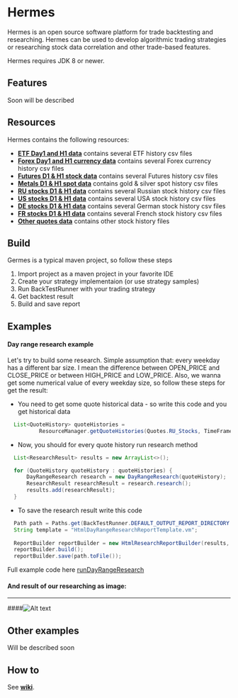 # Hermes

Hermes is an open source software platform for trade backtesting and researching. Hermes can be used to develop algorithmic trading strategies or researching stock data correlation and other trade-based features.

Hermes requires JDK 8 or newer.

Features
-
Soon will be described

Resources
-
Hermes contains the following resources:
  - [**ETF Day1 and H1 data**](germes-core/src/main/resources/quotes) contains several ETF history csv files
  - [**Forex Day1 and H1 currency data**](germes-core/src/main/resources/quotes) contains several Forex currency history csv files
  - [**Futures D1 & H1 stock data**](germes-core/src/main/resources/quotes) contains several Futures history csv files
  - [**Metals D1 & H1 spot data**](germes-core/src/main/resources/quotes) contains gold & silver spot history csv files
  - [**RU stocks D1 & H1 data**](germes-core/src/main/resources/quotes) contains several Russian stock history csv files
  - [**US stocks D1 & H1 data**](germes-core/src/main/resources/quotes) contains several USA stock history csv files
  - [**DE stocks D1 & H1 data**](germes-core/src/main/resources/quotes) contains several German stock history csv files
  - [**FR stocks D1 & H1 data**](germes-core/src/main/resources/quotes) contains several French stock history csv files
  - [**Other quotes data**](germes-core/src/main/resources/quotes/Others) contains other stock history files 

Build
-----
Germes is a typical maven project, so follow these steps

1. Import project as a maven project in your favorite IDE
2. Create your strategy implementaion (or use strategy samples)
3. Run BackTestRunner with your trading strategy 
4. Get backtest result
5. Build and save report

Examples
-------
#### Day range research example
Let's try to build some research. Simple assumption that: every weekday has a different bar size. I mean the difference between OPEN_PRICE and CLOSE_PRICE or between HIGH_PRICE and LOW_PRICE. Also, we wanna get some numerical value of every weekday size, so follow these steps for get the result:

* You need to get some quote historical data - so write this code and you get historical data

```java
  List<QuoteHistory> quoteHistories = 
          ResourceManager.getQuoteHistories(Quotes.RU_Stocks, TimeFrame.Day1);
``` 
* Now, you should for every quote history run research method

```java
  List<ResearchResult> results = new ArrayList<>();

  for (QuoteHistory quoteHistory : quoteHistories) {
      DayRangeResearch research = new DayRangeResearch(quoteHistory);
      ResearchResult researchResult = research.research();
      results.add(researchResult);
  }
```
* To save the research result write this code

```java
  Path path = Paths.get(BackTestRunner.DEFAULT_OUTPUT_REPORT_DIRECTORY + "barDayRangeResearch.html");
  String template = "HtmlDayRangeResearchReportTemplate.vm";
  
  ReportBuilder reportBuilder = new HtmlResearchReportBuilder(results, template);
  reportBuilder.build();
  reportBuilder.save(path.toFile());
```
Full example code here [runDayRangeResearch](src/main/java/examples/ResearchRunner.java) 

#### And result of our researching as image:
------
####![Alt text](https://cloud.githubusercontent.com/assets/2547372/10561045/22a974ba-7526-11e5-8530-64e5432f6932.png "Research report")

Other examples
------
Will be described soon

How to
------
See [**wiki**](https://github.com/Almaz-KG/Germes/wiki).



